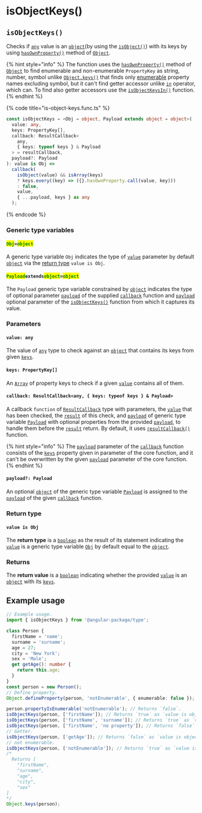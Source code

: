 # isObjectKeys()

## `isObjectKeys()`

Checks if [`any`](https://www.typescriptlang.org/docs/handbook/2/everyday-types.html#any) value is an [`object`](https://developer.mozilla.org/en-US/docs/Web/JavaScript/Reference/Global\_Objects/Object)(by using the [`isObject()`](isobject.md)) with its keys by using [`hasOwnProperty()`](https://developer.mozilla.org/en-US/docs/Web/JavaScript/Reference/Global\_Objects/Object/hasOwnProperty) method of [`Object`](https://developer.mozilla.org/en-US/docs/Web/JavaScript/Reference/Global\_Objects/Object).

{% hint style="info" %}
The function uses the [`hasOwnProperty()`](https://developer.mozilla.org/en-US/docs/Web/JavaScript/Reference/Global\_Objects/Object/hasOwnProperty) method of [`Object`](https://developer.mozilla.org/en-US/docs/Web/JavaScript/Reference/Global\_Objects/Object) to find enumerable and non-enumerable `PropertyKey` as string, number, symbol unlike [`Object.keys()`](https://developer.mozilla.org/en-US/docs/Web/JavaScript/Reference/Global\_Objects/Object/keys) that finds only [enumerable](https://developer.mozilla.org/en-US/docs/Web/JavaScript/Enumerability\_and\_ownership\_of\_properties) property names excluding symbol, but it can't find getter accessor unlike [`in`](https://developer.mozilla.org/en-US/docs/Web/JavaScript/Reference/Operators/in) operator, which can. To find also getter accessors use the [`isObjectKeysIn()`](isobjectkeysin.md) function.
{% endhint %}

{% code title="is-object-keys.func.ts" %}
```typescript
const isObjectKeys = <Obj = object, Payload extends object = object>(
  value: any,
  keys: PropertyKey[],
  callback: ResultCallback<
    any,
    { keys: typeof keys } & Payload
  > = resultCallback,
  payload?: Payload
): value is Obj =>
  callback(
    isObject(value) && isArray(keys)
    ? keys.every((key) => ({}.hasOwnProperty.call(value, key)))
    : false,
    value,
    { ...payload, keys } as any
  );
```
{% endcode %}

### Generic type variables

#### <mark style="color:green;">`Obj`</mark>`=`<mark style="color:green;">`object`</mark>

A generic type variable `Obj` indicates the type of [`value`](isobjectkeys.md#value-any) parameter by default [`object`](https://www.typescriptlang.org/docs/handbook/basic-types.html#object) via the [return type](isobjectkeys.md#return-type) `value is Obj`.

#### <mark style="color:green;">**`Payload`**</mark>**`extends`**<mark style="color:green;">**`object`**</mark>**`=`**<mark style="color:green;">**`object`**</mark>

The `Payload` generic type variable constrained by [`object`](https://www.typescriptlang.org/docs/handbook/basic-types.html#object) indicates the type of optional parameter [`payload`](../types/resultcallback.md#payload-payload) of the supplied [`callback`](isobjectkeys.md#callback-resultcallback-less-than-any-payload-greater-than) function and [`payload`](isobjectkeys.md#payload-payload) optional parameter of the [`isObjectKeys()`](isobjectkeys.md#isobjectkeys) function from which it captures its value.

### Parameters

#### `value: any`

The value of [`any`](https://www.typescriptlang.org/docs/handbook/2/everyday-types.html#any) type to check against an [`object`](https://developer.mozilla.org/en-US/docs/Web/JavaScript/Reference/Global\_Objects/Object) that contains its keys from given [`keys`](isobjectkeys.md#keys-propertykey).

#### `keys: PropertyKey[]`

An [`Array`](https://developer.mozilla.org/en-US/docs/Web/JavaScript/Reference/Global\_Objects/Array) of property keys to check if a given [`value`](isobjectkeys.md#value-any) contains all of them.

#### `callback: ResultCallback<any, { keys: typeof keys } & Payload>`

A callback `function` of [`ResultCallback`](../types/resultcallback.md) type with parameters, the [`value`](isobjectkeys.md#value-any) that has been checked, the [`result`](../types/resultcallback.md#result-boolean) of this check, and [`payload`](../types/resultcallback.md#payload-payload) of generic type variable [`Payload`](isobjectkeys.md#payloadextendsobject) with optional properties from the provided [`payload`](isobjectkeys.md#payload-payload), to handle them before the [`result`](../types/resultcallback.md#result-boolean) return. By default, it uses [`resultCallback()`](../helper/resultcallback.md) function.

{% hint style="info" %}
The [`payload`](../types/resultcallback.md#payload-payload) parameter of the [`callback`](isobjectkeys.md#callback-resultcallback-less-than-any-payload-greater-than) function consists of the [`keys`](isobjectkeys.md#keys-propertykey) property given in parameter of the core function, and it can't be overwritten by the given [`payload`](isobjectkeys.md#payload-payload) parameter of the core function.
{% endhint %}

#### `payload?: Payload`

An optional [`object`](https://developer.mozilla.org/en-US/docs/Web/JavaScript/Reference/Global\_Objects/Object) of the generic type variable [`Payload`](isobjectkeys.md#payloadextendsobject) is assigned to the [`payload`](../types/resultcallback.md#payload-payload) of the given [`callback`](isobjectkeys.md#callback-resultcallback-less-than-any-payload-greater-than) function.

### Return type

#### `value is Obj`

The **return type** is a [`boolean`](https://www.typescriptlang.org/docs/handbook/basic-types.html#boolean) as the result of its statement indicating the [`value`](isobjectkeys.md#value-any) is a generic type variable [`Obj`](isobjectkeys.md#obj-object) by default equal to the [`object`](https://www.typescriptlang.org/docs/handbook/basic-types.html#object).

### Returns

The **return value** is a [`boolean`](https://developer.mozilla.org/en-US/docs/Web/JavaScript/Reference/Global\_Objects/Boolean) indicating whether the provided [`value`](isobjectkeys.md#value-any) is an [`object`](https://developer.mozilla.org/en-US/docs/Web/JavaScript/Reference/Global\_Objects/Object) with its [`keys`](isobjectkeys.md#keys-propertykey).

## Example usage

```typescript
// Example usage.
import { isObjectKeys } from '@angular-package/type';

class Person {
  firstName = 'name';
  surname = 'surname';
  age = 27;
  city = 'New York';
  sex = 'Male';
  get getAge(): number {
    return this.age;
  }
}
const person = new Person();
// Define property.
Object.defineProperty(person, 'notEnumerable', { enumerable: false });

person.propertyIsEnumerable('notEnumerable'); // Returns `false`.
isObjectKeys(person, ['firstName']); // Returns `true` as `value is object`.
isObjectKeys(person, ['firstName', 'surname']); // Returns `true` as `value is object`.
isObjectKeys(person, ['firstName', 'no property']); // Returns `false` as `value is object`.
// Getter.
isObjectKeys(person, ['getAge']); // Returns `false` as `value is object`.
// not enumerable.
isObjectKeys(person, ['notEnumerable']); // Returns `true` as `value is object`.
/*
  Returns [
    "firstName",
    "surname",
    "age",
    "city",
    "sex"
]
*/
Object.keys(person);
```
